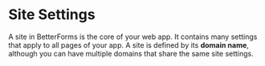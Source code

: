 # Site Settings

A site in BetterForms is the core of your web app. It contains many settings that apply to all pages of your app. A site is defined by its **domain name**, although you can have multiple domains that share the same site settings.

